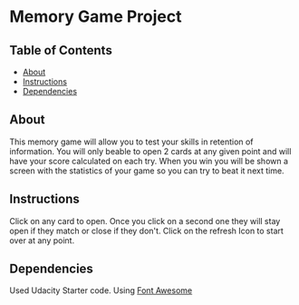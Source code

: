 # Memory Game Project

## Table of Contents

* [About](#about)
* [Instructions](#instructions)
* [Dependencies](#dependencies)

## About

This memory game will allow you to test your skills in retention of information. You will only beable to open 2 cards at any given point and will have your score calculated on each try. When you win you will be shown a screen with the statistics of your game so you can try to beat it next time. 

## Instructions

Click on any card to open. Once you click on a second one they will stay open if they match or close if they don't. 
Click on the refresh Icon to start over at any point. 

## Dependencies

Used Udacity Starter code. 
Using [Font Awesome](https://fontawesome.com/)

